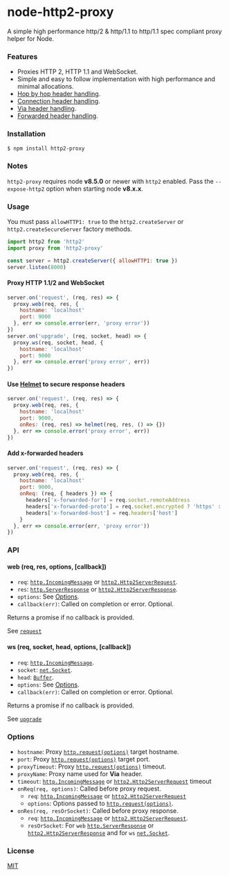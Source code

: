 # node-http2-proxy

A simple high performance http/2 & http/1.1 to http/1.1 spec compliant proxy helper for Node.

### Features

- Proxies HTTP 2, HTTP 1.1 and WebSocket.
- Simple and easy to follow implementation with high performance and minimal allocations.
- [Hop by hop header handling](https://developer.mozilla.org/en-US/docs/Web/HTTP/Headers).
- [Connection header handling](https://developer.mozilla.org/en-US/docs/Web/HTTP/Headers/Connection).
- [Via header handling](https://developer.mozilla.org/en-US/docs/Web/HTTP/Headers/Via).
- [Forwarded header handling](https://developer.mozilla.org/en-US/docs/Web/HTTP/Headers/Forwarded).

### Installation

```sh
$ npm install http2-proxy
```

### Notes

`http2-proxy` requires node **v8.5.0** or newer with `http2` enabled. Pass the `--expose-http2` option when starting node **v8.x.x**.

### Usage

You must pass `allowHTTP1: true` to the `http2.createServer` or `http2.createSecureServer` factory methods.

```js
import http2 from 'http2'
import proxy from 'http2-proxy'

const server = http2.createServer({ allowHTTP1: true })
server.listen(8000)
```

#### Proxy HTTP 1.1/2 and WebSocket

```js
server.on('request', (req, res) => {
  proxy.web(req, res, {
    hostname: 'localhost'
    port: 9000
  }, err => console.error(err, 'proxy error'))
})
server.on('upgrade', (req, socket, head) => {
  proxy.ws(req, socket, head, {
    hostname: 'localhost'
    port: 9000
  }, err => console.error('proxy error', err))
})
```

#### Use [Helmet](https://www.npmjs.com/package/helmet) to secure response headers

```javascript
server.on('request', (req, res) => {
  proxy.web(req, res, {
    hostname: 'localhost'
    port: 9000,
    onRes: (req, res) => helmet(req, res, () => {})
  }, err => console.error('proxy error', err))
})
```

#### Add x-forwarded  headers

```javascript
server.on('request', (req, res) => {
  proxy.web(req, res, {
    hostname: 'localhost'
    port: 9000,
    onReq: (req, { headers }) => {
      headers['x-forwarded-for'] = req.socket.remoteAddress
      headers['x-forwarded-proto'] = req.socket.encrypted ? 'https' : 'http'
      headers['x-forwarded-host'] = req.headers['host']
    }
  }, err => console.error(err, 'proxy error'))
})
```

### API

#### web (req, res, options, [callback])

- `req`: [`http.IncomingMessage`](https://nodejs.org/api/http.html#http_class_http_incomingmessage) or [`http2.Http2ServerRequest`](https://nodejs.org/api/http2.html#http2_class_http2_http2serverrequest).
- `res`: [`http.ServerResponse`](https://nodejs.org/api/http.html#http_http_request_options_callback) or [`http2.Http2ServerResponse`](https://nodejs.org/api/http2.html#http2_class_http2_http2serverresponse).
- `options`: See [Options](#options).
- `callback(err)`: Called on completion or error. Optional.

Returns a promise if no callback is provided.

See [`request`](https://nodejs.org/api/http.html#http_event_request)

#### ws (req, socket, head, options, [callback])

- `req`: [`http.IncomingMessage`](https://nodejs.org/api/http.html#http_class_http_incomingmessage).
- `socket`: [`net.Socket`](https://nodejs.org/api/net.html#net_class_net_socket).
- `head`: [`Buffer`](https://nodejs.org/api/buffer.html#buffer_class_buffer).
- `options`: See [Options](#options).
- `callback(err)`: Called on completion or error. Optional.

Returns a promise if no callback is provided.

See [`upgrade`](https://nodejs.org/api/http.html#http_event_upgrade)

### Options

  - `hostname`: Proxy [`http.request(options)`](https://nodejs.org/api/http.html#http_http_request_options_callback) target hostname.
  - `port`: Proxy [`http.request(options)`](https://nodejs.org/api/http.html#http_http_request_options_callback) target port.
  - `proxyTimeout`: Proxy [`http.request(options)`](https://nodejs.org/api/http.html#http_http_request_options_callback) timeout.
  - `proxyName`: Proxy name used for **Via** header.
  - `timeout`: [`http.IncomingMessage`](https://nodejs.org/api/http.html#http_class_http_incomingmessage) or [`http2.Http2ServerRequest`](https://nodejs.org/api/http2.html#http2_class_http2_http2serverrequest) timeout
  - `onReq(req, options)`: Called before proxy request.
    - `req`: [`http.IncomingMessage`](https://nodejs.org/api/http.html#http_class_http_incomingmessage) or [`http2.Http2ServerRequest`](https://nodejs.org/api/http2.html#http2_class_http2_http2serverrequest)
    - `options`: Options passed to [`http.request(options)`](https://nodejs.org/api/http.html#http_http_request_options_callback).
  - `onRes(req, resOrSocket)`: Called before proxy response.
    - `req`: [`http.IncomingMessage`](https://nodejs.org/api/http.html#http_class_http_incomingmessage) or [`http2.Http2ServerRequest`](https://nodejs.org/api/http2.html#http2_class_http2_http2serverrequest).
    - `resOrSocket`: For `web` [`http.ServerResponse`](https://nodejs.org/api/http.html#http_http_request_options_callback) or [`http2.Http2ServerResponse`](https://nodejs.org/api/http2.html#http2_class_http2_http2serverresponse) and for `ws` [`net.Socket`](https://nodejs.org/api/net.html#net_class_net_socket).

### License

  [MIT](LICENSE)
